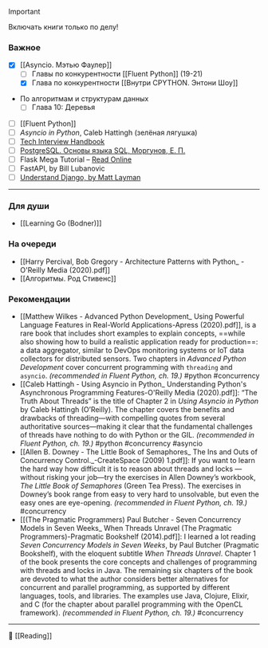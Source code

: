 >[!important]
>Включать книги только по делу!

### Важное
- [x] [[Asyncio. Мэтью Фаулер]]
	- [ ] Главы по конкурентности [[Fluent Python]] (19-21)
	- [x] Глава по конкурентности [[Внутри CPYTHON. Энтони Шоу]]
- По алгоритмам и структурам данных
	- [ ] Глава 10: Деревья
- [ ] [[Fluent Python]]
- [ ] *Asyncio in Python*, Caleb Hattingh (зелёная лягушка)
- [ ] [Tech Interview Handbook](https://www.techinterviewhandbook.org/software-engineering-interview-guide/)
- [ ] [PostgreSQL. Основы языка SQL, Моргунов, Е. П.](https://postgrespro.ru/education/books/sqlprimer)
- [ ] Flask Mega Tutorial – [Read Online](https://blog.miguelgrinberg.com/post/the-flask-mega-tutorial-part-i-hello-world)
- [ ] FastAPI, by Bill Lubanovic
- [ ] [Understand Django, by Matt Layman](https://www.mattlayman.com/understand-django/)

-----
### Для души
- [[Learning Go (Bodner)]]
### На очереди
- [[Harry Percival, Bob Gregory - Architecture Patterns with Python_ -O'Reilly Media (2020).pdf]]
- [[Алгоритмы. Род Стивенс]]

### Рекомендации
- [[Matthew Wilkes - Advanced Python Development_ Using Powerful Language Features in Real-World Applications-Apress (2020).pdf]], is a rare book that includes short examples to explain concepts, ==while also showing how to build a realistic application ready for production==: a data aggregator, similar to DevOps monitoring systems or IoT data collectors for distributed sensors. Two chapters in *Advanced Python Development* cover concurrent programming with `threading` and `asyncio`. *(recommended in Fluent Python, ch. 19.)* #python #concurrency 
-  [[Caleb Hattingh - Using Asyncio in Python_ Understanding Python's Asynchronous Programming Features-O'Reilly Media (2020).pdf]]: “The Truth About Threads” is the title of Chapter 2 in *Using Asyncio in Python* by Caleb Hattingh (O’Reilly). The chapter covers the benefits and drawbacks of threading—with compelling quotes from several authoritative sources—making it clear that the fundamental challenges of threads have nothing to do with Python or the GIL. *(recommended in Fluent Python, ch. 19.)* #python #concurrency #asyncio 
- [[Allen B. Downey - The Little Book of Semaphores_ The Ins and Outs of Concurrency Control._-CreateSpace (2009) 1.pdf]]: If you want to learn the hard way how difficult it is to reason about threads and locks —without risking your job—try the exercises in Allen Downey’s workbook, *The Little Book of Semaphores* (Green Tea Press). The exercises in Downey’s book range from easy to very hard to unsolvable, but even the easy ones are eye-opening. *(recommended in Fluent Python, ch. 19.)* #concurrency
- [[(The Pragmatic Programmers) Paul Butcher - Seven Concurrency Models in Seven Weeks_ When Threads Unravel (The Pragmatic Programmers)-Pragmatic Bookshelf (2014).pdf]]: I learned a lot reading *Seven Concurrency Models in Seven Weeks*, by Paul Butcher (Pragmatic Bookshelf), with the eloquent subtitle *When Threads Unravel*. Chapter 1 of the book presents the core concepts and challenges of programming with threads and locks in Java. The remaining six chapters of the book are devoted to what the author considers better alternatives for concurrent and parallel programming, as supported by different languages, tools, and libraries. The examples use Java, Clojure, Elixir, and C (for the chapter about parallel programming with the OpenCL framework). *(recommended in Fluent Python, ch. 19.)* #concurrency 

----
📂 [[Reading]]